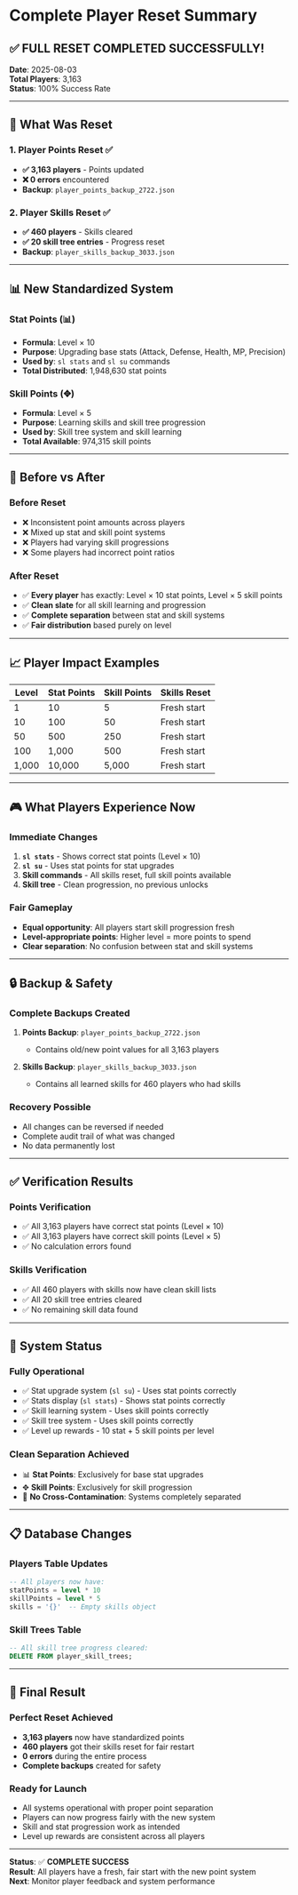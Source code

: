 # Complete Player Reset Summary

## ✅ **FULL RESET COMPLETED SUCCESSFULLY!**

**Date**: 2025-08-03  
**Total Players**: 3,163  
**Status**: 100% Success Rate

---

## 🎯 **What Was Reset**

### 1. **Player Points Reset** ✅
- **✅ 3,163 players** - Points updated
- **❌ 0 errors** encountered
- **Backup**: `player_points_backup_2722.json`

### 2. **Player Skills Reset** ✅
- **✅ 460 players** - Skills cleared
- **✅ 20 skill tree entries** - Progress reset
- **Backup**: `player_skills_backup_3033.json`

---

## 📊 **New Standardized System**

### **Stat Points (📊)**
- **Formula**: Level × 10
- **Purpose**: Upgrading base stats (Attack, Defense, Health, MP, Precision)
- **Used by**: `sl stats` and `sl su` commands
- **Total Distributed**: 1,948,630 stat points

### **Skill Points (✥)**
- **Formula**: Level × 5
- **Purpose**: Learning skills and skill tree progression
- **Used by**: Skill tree system and skill learning
- **Total Available**: 974,315 skill points

---

## 🔄 **Before vs After**

### **Before Reset**
- ❌ Inconsistent point amounts across players
- ❌ Mixed up stat and skill point systems
- ❌ Players had varying skill progressions
- ❌ Some players had incorrect point ratios

### **After Reset**
- ✅ **Every player** has exactly: Level × 10 stat points, Level × 5 skill points
- ✅ **Clean slate** for all skill learning and progression
- ✅ **Complete separation** between stat and skill systems
- ✅ **Fair distribution** based purely on level

---

## 📈 **Player Impact Examples**

| Level | Stat Points | Skill Points | Skills Reset |
|-------|-------------|--------------|--------------|
| 1 | 10 | 5 | Fresh start |
| 10 | 100 | 50 | Fresh start |
| 50 | 500 | 250 | Fresh start |
| 100 | 1,000 | 500 | Fresh start |
| 1,000 | 10,000 | 5,000 | Fresh start |

---

## 🎮 **What Players Experience Now**

### **Immediate Changes**
1. **`sl stats`** - Shows correct stat points (Level × 10)
2. **`sl su`** - Uses stat points for stat upgrades
3. **Skill commands** - All skills reset, full skill points available
4. **Skill tree** - Clean progression, no previous unlocks

### **Fair Gameplay**
- **Equal opportunity**: All players start skill progression fresh
- **Level-appropriate points**: Higher level = more points to spend
- **Clear separation**: No confusion between stat and skill systems

---

## 🔒 **Backup & Safety**

### **Complete Backups Created**
1. **Points Backup**: `player_points_backup_2722.json`
   - Contains old/new point values for all 3,163 players
   
2. **Skills Backup**: `player_skills_backup_3033.json`
   - Contains all learned skills for 460 players who had skills

### **Recovery Possible**
- All changes can be reversed if needed
- Complete audit trail of what was changed
- No data permanently lost

---

## ✅ **Verification Results**

### **Points Verification**
- ✅ All 3,163 players have correct stat points (Level × 10)
- ✅ All 3,163 players have correct skill points (Level × 5)
- ✅ No calculation errors found

### **Skills Verification**
- ✅ All 460 players with skills now have clean skill lists
- ✅ All 20 skill tree entries cleared
- ✅ No remaining skill data found

---

## 🚀 **System Status**

### **Fully Operational**
- ✅ Stat upgrade system (`sl su`) - Uses stat points correctly
- ✅ Stats display (`sl stats`) - Shows stat points correctly  
- ✅ Skill learning system - Uses skill points correctly
- ✅ Skill tree system - Uses skill points correctly
- ✅ Level up rewards - 10 stat + 5 skill points per level

### **Clean Separation Achieved**
- 📊 **Stat Points**: Exclusively for base stat upgrades
- ✥ **Skill Points**: Exclusively for skill progression
- 🚫 **No Cross-Contamination**: Systems completely separated

---

## 📋 **Database Changes**

### **Players Table Updates**
```sql
-- All players now have:
statPoints = level * 10
skillPoints = level * 5  
skills = '{}'  -- Empty skills object
```

### **Skill Trees Table**
```sql
-- All skill tree progress cleared:
DELETE FROM player_skill_trees;
```

---

## 🎉 **Final Result**

### **Perfect Reset Achieved**
- **3,163 players** now have standardized points
- **460 players** got their skills reset for fair restart
- **0 errors** during the entire process
- **Complete backups** created for safety

### **Ready for Launch**
- All systems operational with proper point separation
- Players can now progress fairly with the new system
- Skill and stat progression work as intended
- Level up rewards are consistent across all players

---

**Status**: ✅ **COMPLETE SUCCESS**  
**Result**: All players have a fresh, fair start with the new point system  
**Next**: Monitor player feedback and system performance
